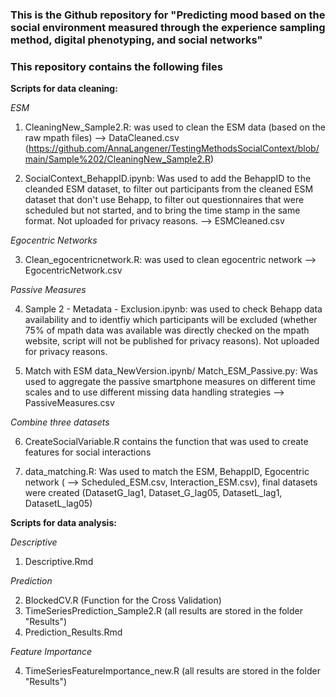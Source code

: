 ### This is the Github repository for "Predicting mood based on the social environment measured through the experience sampling method, digital phenotyping, and social networks"

### This repository contains the following files

**Scripts for data cleaning:**

*ESM*

1.  CleaningNew_Sample2.R: was used to clean the ESM data (based on the raw mpath files) --\> DataCleaned.csv (<https://github.com/AnnaLangener/TestingMethodsSocialContext/blob/main/Sample%202/CleaningNew_Sample2.R>)

2.  SocialContext_BehappID.ipynb: Was used to add the BehappID to the cleanded ESM dataset, to filter out participants from the cleaned ESM dataset that don't use Behapp, to filter out questionnaires that were scheduled but not started, and to bring the time stamp in the same format. Not uploaded for privacy reasons. --\> ESMCleaned.csv

*Egocentric Networks*

3.  Clean_egocentricnetwork.R: was used to clean egocentric network --\> EgocentricNetwork.csv

*Passive Measures*

4.  Sample 2 - Metadata - Exclusion.ipynb: was used to check Behapp data availability and to identfiy which participants will be excluded (whether 75% of mpath data was available was directly checked on the mpath website, script will not be published for privacy reasons). Not uploaded for privacy reasons.

5.  Match with ESM data_NewVersion.ipynb/ Match_ESM_Passive.py: Was used to aggregate the passive smartphone measures on different time scales and to use different missing data handling strategies --\> PassiveMeasures.csv

*Combine three datasets*

6.  CreateSocialVariable.R contains the function that was used to create features for social interactions

7.  data_matching.R: Was used to match the ESM, BehappID, Egocentric network ( --\> Scheduled_ESM.csv, Interaction_ESM.csv), final datasets were created (DatasetG_lag1, Dataset_G\_lag05, DatasetL_lag1, DatasetL_lag05)

**Scripts for data analysis:**

*Descriptive*

1.  Descriptive.Rmd

*Prediction*

2.  BlockedCV.R (Function for the Cross Validation)
3.  TimeSeriesPrediction_Sample2.R (all results are stored in the folder "Results")
4.  Prediction_Results.Rmd

*Feature Importance*

4.  TimeSeriesFeatureImportance_new.R (all results are stored in the folder "Results")
